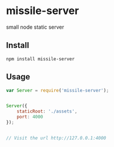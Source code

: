 missile-server
============

small node static server


## Install

```
npm install missile-server
```

## Usage
```javascript
var Server = require('missile-server');


Server({
    staticRoot: './assets',
    port: 4000
});


// Visit the url http://127.0.0.1:4000
```
